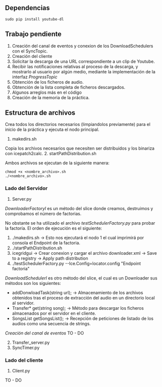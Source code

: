 ## Dependencias
```
sudo pip install youtube-dl
```
## Trabajo pendiente
 1. Creación del canal de eventos y conexion de los DownloadSchedulers con el SyncTopic.
 2. Creación del cliente
   1. Solicitar la descarga de una URL correspondiente a un clip de Youtube.
   2. Recibir las notificaciones relativas al proceso de la descarga, y mostrarlo al usuario por algún medio, mediante la implementación de la interfaz *ProgressTopic*
   3. Obtención de los ficheros de audio.
   4. Obtención de la lista completa de ficheros descargados.
 3. Algunos arreglos más en el código
 4. Creación de la memoria de la práctica.
 
## Estructura de archivos
Crea todos los directorios necesarios (limpiandolos previamente) para el inicio de la práctica y ejecuta el nodo principal.
1.  makedirs.sh

Copia los archivos necesarios que necesiten ser distribuidos y los binariza con icepatch2calc.
2. startPathDistribution.sh

Ambos archivos se ejecutan de la siguiente manera:
```
chmod +x <nombre_archivo>.sh
./<nombre_archivo>.sh
```
### Lado del Servidor
1. Server.py

*DownloaderFactoryI* es un método del slice donde creamos, destruimos y comprobamos el número de  factorias.

No obstante se ha utilizado el archivo *testSchedulerFactory.py* para probar la factoría.
El orden de ejecución es el siguiente:

  1. ./makedirs.sh -> Esto nos ejecutará el nodo 1 el cual imprimirá por consola el Endpoint de la factoria.
  2. ./startPathDistribution.sh 
  3. icegridgui -> Crear conexion y cargar el archivo downloader.xml -> Save to a registry -> Apply path distribution
  4. ./testSchedulerFactory.py --Ice.Config=locator.config "Endpoint factoria"

*DownloadSchedulerI* es otro método del slice, el cual es un Downloader sus métodos son los siguientes:
 * addDonwloadTask(string url); -> Almacenamiento de los archivos obtenidos tras el proceso de extracción del audio en un directorio local al servidor.
 * Transfer* get(string song); -> Método para descargar los ficheros almacenados por el servidor en el cliente.
 * SongsList getSongsList(); -> Recepción de peticiones de listado de los audios como una secuencia de strings.

*Creación del canal de eventos*
TO - DO
 
2. Transfer_server.py
3. SyncTimer.py

### Lado del cliente
1. Client.py

TO - DO
